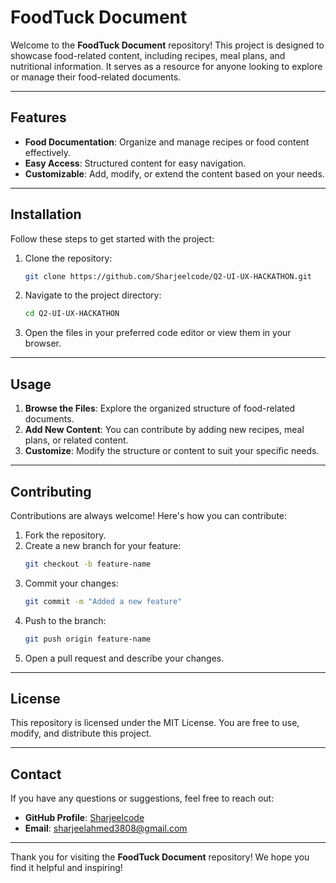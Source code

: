 # FoodTuck Document

Welcome to the **FoodTuck Document** repository! This project is designed to showcase food-related content, including recipes, meal plans, and nutritional information. It serves as a resource for anyone looking to explore or manage their food-related documents.

---

## Features

- **Food Documentation**: Organize and manage recipes or food content effectively.
- **Easy Access**: Structured content for easy navigation.
- **Customizable**: Add, modify, or extend the content based on your needs.

---

## Installation

Follow these steps to get started with the project:

1. Clone the repository:
   ```bash
   git clone https://github.com/Sharjeelcode/Q2-UI-UX-HACKATHON.git
   ```
2. Navigate to the project directory:
   ```bash
   cd Q2-UI-UX-HACKATHON
   ```
3. Open the files in your preferred code editor or view them in your browser.

---

## Usage

1. **Browse the Files**: Explore the organized structure of food-related documents.
2. **Add New Content**: You can contribute by adding new recipes, meal plans, or related content.
3. **Customize**: Modify the structure or content to suit your specific needs.

---

## Contributing

Contributions are always welcome! Here's how you can contribute:

1. Fork the repository.
2. Create a new branch for your feature:
   ```bash
   git checkout -b feature-name
   ```
3. Commit your changes:
   ```bash
   git commit -m "Added a new feature"
   ```
4. Push to the branch:
   ```bash
   git push origin feature-name
   ```
5. Open a pull request and describe your changes.

---

## License

This repository is licensed under the MIT License. You are free to use, modify, and distribute this project.

---

## Contact

If you have any questions or suggestions, feel free to reach out:

- **GitHub Profile**: [Sharjeelcode](https://github.com/Sharjeelcode)
- **Email**: sharjeelahmed3808@gmail.com

---

Thank you for visiting the **FoodTuck Document** repository! We hope you find it helpful and inspiring!
